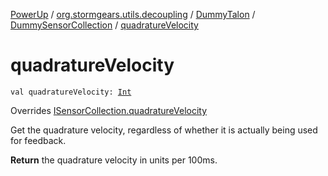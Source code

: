 [PowerUp](../../../index.md) / [org.stormgears.utils.decoupling](../../index.md) / [DummyTalon](../index.md) / [DummySensorCollection](index.md) / [quadratureVelocity](./quadrature-velocity.md)

# quadratureVelocity

`val quadratureVelocity: `[`Int`](https://kotlinlang.org/api/latest/jvm/stdlib/kotlin/-int/index.html)

Overrides [ISensorCollection.quadratureVelocity](../../-i-sensor-collection/quadrature-velocity.md)

Get the quadrature velocity, regardless of whether
it is actually being used for feedback.

**Return**
the quadrature velocity in units per 100ms.

